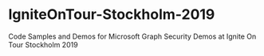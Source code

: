 # IgniteOnTour-Stockholm-2019
Code Samples and Demos for Microsoft Graph Security Demos at Ignite On Tour Stockholm 2019
